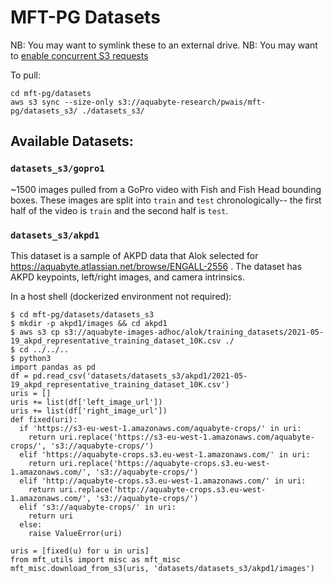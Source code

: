 # MFT-PG Datasets

NB: You may want to symlink these to an external drive.
NB: You may want to [enable concurrent S3 requests](https://docs.aws.amazon.com/cli/latest/topic/s3-config.html)

To pull:
```
cd mft-pg/datasets
aws s3 sync --size-only s3://aquabyte-research/pwais/mft-pg/datasets_s3/ ./datasets_s3/
```

## Available Datasets:

### `datasets_s3/gopro1`

~1500 images pulled from a GoPro video with Fish and Fish Head
bounding boxes.  These images are split into `train` and `test`
chronologically-- the first half of the video is `train` and 
the second half is `test`.


### `datasets_s3/akpd1`

This dataset is a sample of AKPD data that Alok selected for 
https://aquabyte.atlassian.net/browse/ENGALL-2556 .  The dataset
has AKPD keypoints, left/right images, and camera intrinsics.

In a host shell (dockerized environment not required):
```
$ cd mft-pg/datasets/datasets_s3
$ mkdir -p akpd1/images && cd akpd1
$ aws s3 cp s3://aquabyte-images-adhoc/alok/training_datasets/2021-05-19_akpd_representative_training_dataset_10K.csv ./
$ cd ../../..
$ python3
import pandas as pd
df = pd.read_csv('datasets/datasets_s3/akpd1/2021-05-19_akpd_representative_training_dataset_10K.csv')
uris = []
uris += list(df['left_image_url'])
uris += list(df['right_image_url'])
def fixed(uri):
  if 'https://s3-eu-west-1.amazonaws.com/aquabyte-crops/' in uri:
    return uri.replace('https://s3-eu-west-1.amazonaws.com/aquabyte-crops/', 's3://aquabyte-crops/')
  elif 'https://aquabyte-crops.s3.eu-west-1.amazonaws.com/' in uri:
    return uri.replace('https://aquabyte-crops.s3.eu-west-1.amazonaws.com/', 's3://aquabyte-crops/')
  elif 'http://aquabyte-crops.s3.eu-west-1.amazonaws.com/' in uri:
    return uri.replace('http://aquabyte-crops.s3.eu-west-1.amazonaws.com/', 's3://aquabyte-crops/')
  elif 's3://aquabyte-crops/' in uri:
    return uri
  else:
    raise ValueError(uri)

uris = [fixed(u) for u in uris]
from mft_utils import misc as mft_misc
mft_misc.download_from_s3(uris, 'datasets/datasets_s3/akpd1/images')

```